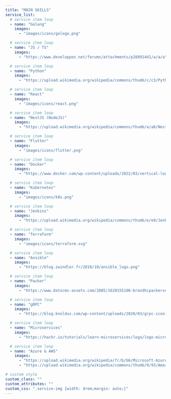 ```yaml
---
title: "MAIN SKILLS"
service_list:
  # service item loop
  - name: "Golang"
    images:
      - "images/icons/gologo.png"

  # service item loop
  - name: "JS / TS"
    images:
      - "https://www.developpez.net/forums/attachments/p288914d1/a/a/a"

  # service item loop
  - name: "Python"
    images:
      - "https://upload.wikimedia.org/wikipedia/commons/thumb/c/c3/Python-logo-notext.svg/1200px-Python-logo-notext.svg.png"

  # service item loop
  - name: "React"
    images:
      - "images/icons/react.png"

  # service item loop
  - name: "NestJS (NodeJS)"
    images:
      - "https://upload.wikimedia.org/wikipedia/commons/thumb/a/a8/NestJS.svg/621px-NestJS.svg.png"

  # service item loop
  - name: "Flutter"
    images:
      - "images/icons/flutter.png"

  # service item loop
  - name: "Docker"
    images:
      - "https://www.docker.com/wp-content/uploads/2022/03/vertical-logo-monochromatic.png"

  # service item loop
  - name: "Kubernetes"
    images:
      - "images/icons/k8s.png"

  # service item loop
  - name: "Jenkins"
    images:
      - "https://upload.wikimedia.org/wikipedia/commons/thumb/e/e9/Jenkins_logo.svg/1200px-Jenkins_logo.svg.png"

  # service item loop
  - name: "Terraform"
    images:
      - "images/icons/terraform.svg"

  # service item loop
  - name: "Ansible"
    images:
      - "https://blog.zwindler.fr/2018/10/ansible_logo.png"

  # service item loop
  - name: "Packer"
    images:
      - "https://www.datocms-assets.com/2885/1620155106-brandhcpackerverticalcolor.svg"

  # service item loop
  - name: "gRPC"
    images:
      - "https://blog.knoldus.com/wp-content/uploads/2020/03/grpc-icon-color.png"

  # service item loop
  - name: "Microservices"
    images:
      - "https://hackr.io/tutorials/learn-microservices/logo/logo-microservices?ver=1557508246"

  # service item loop
  - name: "Azure & AWS"
    images:
      - "https://upload.wikimedia.org/wikipedia/fr/b/b6/Microsoft-Azure.png"
      - "https://upload.wikimedia.org/wikipedia/commons/thumb/9/93/Amazon_Web_Services_Logo.svg/1280px-Amazon_Web_Services_Logo.svg.png"

# custom style
custom_class: ""
custom_attributes: ""
custom_css: ".service-img {width: 4rem;margin: auto;}"
---
```

